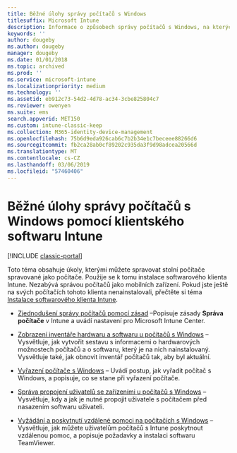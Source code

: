 ```yaml
---
title: Běžné úlohy správy počítačů s Windows
titlesuffix: Microsoft Intune
description: Informace o způsobech správy počítačů s Windows, na kterých běží klientský software Intune
keywords: ''
author: dougeby
ms.author: dougeby
manager: dougeby
ms.date: 01/01/2018
ms.topic: archived
ms.prod: ''
ms.service: microsoft-intune
ms.localizationpriority: medium
ms.technology: ''
ms.assetid: eb912c73-54d2-4d78-ac34-3cbe825804c7
ms.reviewer: owenyen
ms.suite: ems
search.appverid: MET150
ms.custom: intune-classic-keep
ms.collection: M365-identity-device-management
ms.openlocfilehash: 75b6d9eda926cab6c7b2b34e1c7beceee88266d6
ms.sourcegitcommit: fb2ca28ab0cf89202c935da3f9d98adcea20566d
ms.translationtype: MT
ms.contentlocale: cs-CZ
ms.lasthandoff: 03/06/2019
ms.locfileid: "57460406"
---
```

# <a name="common-windows-pc-management-tasks-with-the-intune-software-client"></a>Běžné úlohy správy počítačů s Windows pomocí klientského softwaru Intune

[!INCLUDE [classic-portal](includes/classic-portal.md)]

Toto téma obsahuje úkoly, kterými můžete spravovat stolní počítače spravované jako počítače. Použije se k tomu instalace softwarového klienta Intune. Nezabývá správou počítačů jako mobilních zařízení. Pokud jste ještě na svých počítačích tohoto klienta nenainstalovali, přečtěte si téma [Instalace softwarového klienta Intune](install-the-windows-pc-client-with-microsoft-intune.md).


- [Zjednodušení správy počítačů pomocí zásad](use-policies-to-simplify-windows-pc-management.md) –Popisuje zásady **Správa počítače** v Intune a uvádí nastavení pro Microsoft Intune Center.

- [Zobrazení inventáře hardwaru a softwaru u počítačů s Windows](view-hardware-and-software-inventory-for-windows-pcs-in-microsoft-intune.md) – Vysvětluje, jak vytvořit sestavu s informacemi o hardwarových možnostech počítačů a o softwaru, který je na nich nainstalovaný. Vysvětluje také, jak obnovit inventář počítačů tak, aby byl aktuální.

- [Vyřazení počítače s Windows](retire-a-windows-pc-with-microsoft-intune.md) – Uvádí postup, jak vyřadit počítač s Windows, a popisuje, co se stane při vyřazení počítače.

- [Správa propojení uživatelů se zařízeními u počítačů s Windows](manage-user-device-linking-for-windows-pcs-with-microsoft-intune.md) – Vysvětluje, kdy a jak je nutné propojit uživatele s počítačem před nasazením softwaru uživateli.

- [Vyžádání a poskytnutí vzdálené pomoci na počítačích s Windows](request-and-provide-remote-assistance-for-windows-pcs-in-microsoft-intune.md) – Vysvětluje, jak můžete uživatelům počítačů s Intune poskytnout vzdálenou pomoc, a popisuje požadavky a instalaci softwaru TeamViewer.


